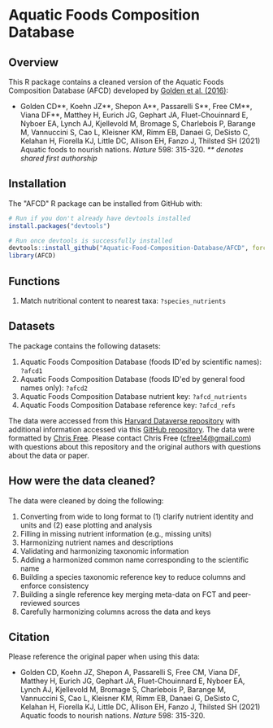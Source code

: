 # Aquatic Foods Composition Database

## Overview

This R package contains a cleaned version of the Aquatic Foods Composition Database (AFCD) developed by [Golden et al. (2016)](https://www.nature.com/articles/s41586-021-03917-1):

* Golden CD**, Koehn JZ**, Shepon A**, Passarelli S**, Free CM**, Viana DF**, Matthey H, Eurich JG, Gephart JA, Fluet-Chouinnard E, Nyboer EA, Lynch AJ, Kjellevold M, Bromage S, Charlebois P, Barange M, Vannuccini S, Cao L, Kleisner KM, Rimm EB, Danaei G, DeSisto C, Kelahan H, Fiorella KJ, Little DC, Allison EH, Fanzo J, Thilsted SH (2021) Aquatic foods to nourish nations. _Nature_ 598: 315-320. _** denotes shared first authorship_

## Installation

The "AFCD" R package can be installed from GitHub with:

``` r
# Run if you don't already have devtools installed
install.packages("devtools")

# Run once devtools is successfully installed
devtools::install_github("Aquatic-Food-Composition-Database/AFCD", force=T)
library(AFCD)
```
## Functions

1. Match nutritional content to nearest taxa: `?species_nutrients`

## Datasets

The package contains the following datasets:

1. Aquatic Foods Composition Database (foods ID'ed by scientific names): `?afcd1`
2. Aquatic Foods Composition Database (foods ID'ed by general food names only): `?afcd2`
3. Aquatic Foods Composition Database nutrient key: `?afcd_nutrients`
4. Aquatic Foods Composition Database reference key: `?afcd_refs`

The data were accessed from this [Harvard Dataverse repository](https://dataverse.harvard.edu/dataverse/afcd) with additional information accessed via this [GitHub repository](https://github.com/zachkoehn/aquatic_foods_nutrient_database). The data were formatted by [Chris Free](https://marine.rutgers.edu/~cfree/). Please contact Chris Free (cfree14@gmail.com) with questions about this repository and the original authors with questions about the data or paper.

## How were the data cleaned?

The data were cleaned by doing the following:

1. Converting from wide to long format to (1) clarify nutrient identity and units and (2) ease plotting and analysis
2. Filling in missing nutrient information (e.g., missing units)
3. Harmonizing nutrient names and descriptions
4. Validating and harmonizing taxonomic information
5. Adding a harmonized common name corresponding to the scientific name
6. Building a species taxonomic reference key to reduce columns and enforce consistency
7. Building a single reference key merging meta-data on FCT and peer-reviewed sources
8. Carefully harmonizing columns across the data and keys

## Citation

Please reference the original paper when using this data:

* Golden CD, Koehn JZ, Shepon A, Passarelli S, Free CM, Viana DF, Matthey H, Eurich JG, Gephart JA, Fluet-Chouinnard E, Nyboer EA, Lynch AJ, Kjellevold M, Bromage S, Charlebois P, Barange M, Vannuccini S, Cao L, Kleisner KM, Rimm EB, Danaei G, DeSisto C, Kelahan H, Fiorella KJ, Little DC, Allison EH, Fanzo J, Thilsted SH (2021) Aquatic foods to nourish nations. _Nature_ 598: 315-320.
